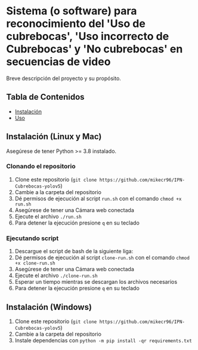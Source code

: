 # Sistema (o software) para reconocimiento del 'Uso de cubrebocas', 'Uso incorrecto de Cubrebocas' y 'No cubrebocas' en secuencias de video

Breve descripción del proyecto y su propósito.

## Tabla de Contenidos

- [Instalación](#instalación)
- [Uso](#uso)

## Instalación (Linux y Mac)
Asegúrese de tener Python >= 3.8 instalado.

### Clonando el repositorio

1. Clone este repositorio (`git clone https://github.com/mikecr96/IPN-Cubrebocas-yolov5`)
2. Cambie a la carpeta del repositorio
3. Dé permisos de ejecución al script `run.sh` con el comando `chmod +x run.sh`
4. Asegúrese de tener una Cámara web conectada
5. Ejecute el archivo `./run.sh`
6. Para detener la ejecución presione `q` en su teclado


### Ejecutando script

1. Descargue el script de bash de la siguiente liga: 
2. Dé permisos de ejecución al script `clone-run.sh` con el comando `chmod +x clone-run.sh`
3. Asegúrese de tener una Cámara web conectada
4. Ejecute el archivo `./clone-run.sh`
5. Esperar un tiempo mientras se descargan los archivos necesarios
6. Para detener la ejecución presione `q` en su teclado

## Instalación (Windows)

1. Clone este repositorio (`git clone https://github.com/mikecr96/IPN-Cubrebocas-yolov5`)
2. Cambie a la carpeta del repositorio
3. Instale dependencias con `python -m pip install -qr requirements.txt`